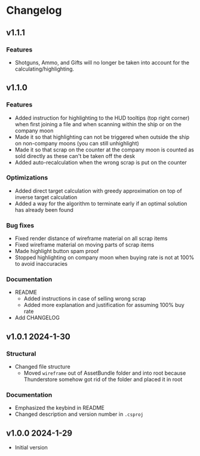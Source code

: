   # Changelog
## v1.1.1
### Features
- Shotguns, Ammo, and Gifts will no longer be taken into account for the calculating/highlighting.

## v1.1.0
### Features
- Added instruction for highlighting to the HUD tooltips (top right corner) when first joining a file and when scanning within the ship or on the company moon
- Made it so that highlighting can not be triggered when outside the ship on non-company moons (you can still unhighlight)
- Made it so that scrap on the counter at the company moon is counted as sold directly as these can't be taken off the desk
- Added auto-recalculation when the wrong scrap is put on the counter
### Optimizations
- Added direct target calculation with greedy approximation on top of inverse target calculation
- Added a way for the algorithm to terminate early if an optimal solution has already been found
### Bug fixes
- Fixed render distance of wireframe material on all scrap items
- Fixed wireframe material on moving parts of scrap items
- Made highlight button spam proof
- Stopped highlighting on company moon when buying rate is not at 100% to avoid inaccuracies
### Documentation
- README
  - Added instructions in case of selling wrong scrap
  - Added more explanation and justification for assuming 100% buy rate
- Add CHANGELOG

## v1.0.1 2024-1-30
### Structural
- Changed file structure
  - Moved `wireframe` out of AssetBundle folder and into root because Thunderstore somehow got rid of the folder and placed it in root
### Documentation
- Emphasized the keybind in README
- Changed description and version number in `.csproj`

## v1.0.0 2024-1-29
- Initial version